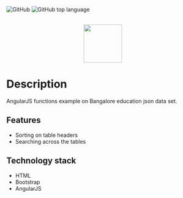 ![GitHub](https://img.shields.io/github/license/Thomas-George-Thomas/Education-AngularJS-Example.svg)
![GitHub top language](https://img.shields.io/github/languages/top/Thomas-George-T/Education-AngularJS-Example.svg)


<p align="center">  
	<br>
	  <a href="#">
        <img height=100 src="https://cdn.svgporn.com/logos/angular.svg"> 
    </a>
	<br>
</p>

# Description

AngularJS functions example on Bangalore education json data set.

## Features
- Sorting on table headers
- Searching across the tables

## Technology stack
- HTML
- Bootstrap
- AngularJS
